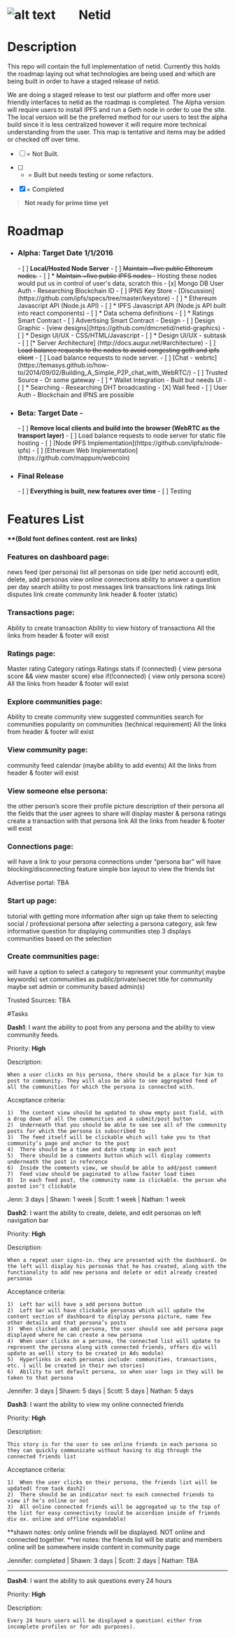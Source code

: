 ![alt text](http://cdn.mysitemyway.com/etc-mysitemyway/icons/legacy-previews/icons-256/magic-marker-icons-symbols-shapes/116319-magic-marker-icon-symbols-shapes-shapes-hexagon.png "test") &nbsp;&nbsp;&nbsp;&nbsp;&nbsp;&nbsp;&nbsp;Netid
=========

# Description

This repo will contain the full implementation of netid. Currently this holds the roadmap laying out what technologies are being used and which are being built in order to have a staged release of netid. 

We are doing a staged release to test our platform and offer more user friendly interfaces to netid as the roadmap is completed. The Alpha version will require users to install IPFS and run a Geth node in order to use the site.  The local version will be the preferred method for our users to test the alpha build since it is less centralized however it will require more technical understanding from the user. This map is tentative and items may be added or checked off over time. 

- [ ] = Not Built.

- [ ] * = Built but needs testing or some refactors.

- [x] = Completed


> **Not ready for prime time yet**

# Roadmap

- <h3><b>Alpha: Target Date 1/1/2016</b></h3>
  - [ ] <b>Local/Hosted Node Server</b>
    - [ ] <strike>Maintain ~five public Ethereum nodes.</strike>
    - [ ] * <strike>Maintain ~five public IPFS nodes </strike> - Hosting these nodes would put us in control of user's data, scratch this
    - [x] Mongo DB User Auth - Researching Blockchain ID
    - [ ] IPNS Key Store - [Discussion] (https://github.com/ipfs/specs/tree/master/keystore)
    - [ ] * Ethereum Javascript API (Node.js API)
    - [ ] * IPFS Javascript API (Node.js API built into react components)
    - [ ] * Data schema definitions
    - [ ] * Ratings Smart Contract
    - [ ] Advertising Smart Contract
    - Design
      - [ ] Design Graphic - [view designs](https://github.com/dmcnetid/netid-graphics)
      - [ ] * Design UI/UX - CSS/HTML/Javascript
        - [ ] * Design UI/UX - subtask
    - [ ] [* Server Architecture] (http://docs.augur.net/#architecture)
      - [ ] <strike>Load balance requests to the nodes to avoid congesting geth and ipfs client</strike>
      - [ ] Load balance requests to node server.
    - [ ] [Chat - webrtc](https://temasys.github.io/how-to/2014/09/02/Building_A_Simple_P2P_chat_with_WebRTC/)
    - [ ] Trusted Source - Or some gateway
    - [ ]	* Wallet Integration - Built but needs UI
    - [ ] * Searching - Researching DHT broadcasting 
    - [X] Wall feed 
    - [ ] User Auth - Blockchain and IPNS are possible
- <h3><b>Beta: Target Date - </b></h3>
  - [ ] <b>Remove local clients and build into the browser (WebRTC as the transport layer)</b>
    - [ ] Load balance requests to node server for static file hosting
    - [ ] [Node IPFS Implementation](https://github.com/ipfs/node-ipfs)
    - [ ] [Ethereum Web Implementation](https://github.com/mappum/webcoin)
- <h3><b>Final Release</b></h3> 
  - [ ] <b>Everything is built, new features over time</b>
    - [ ] Testing

# Features List
<b>**(Bold font defines content. rest are links)</b>

<h3><b>Features on dashboard page:</b></h3>
    news feed (per persona)
    list all personas on side (per netid account)
    edit, delete, add personas
    view online connections
    ability to answer a question per day
    search
    ability to post
    messages link
    transactions link
    ratings link
    disputes link
    create community link
    header & footer (static)

<h3><b>Transactions page:</b></h3>
    Ability to create transaction
    Ability to view history of transactions
    All the links from header & footer will exist

<h3><b>Ratings page:</b></h3>
    Master rating
    Category ratings
    Ratings stats
    if (connected) { view persona score && view master score} else if(!connected) { view only persona score}
    All the links from header & footer will exist

<h3><b>Explore communities page:</b></h3>
    Ability to create community
    view suggested communities
    search for communities
    popularity on communities (technical requirement)
    All the links from header & footer will exist

<h3><b>View community page:</b></h3>
    community feed
    calendar (maybe ability to add events)
    All the links from header & footer will exist

<h3><b>View someone else persona:</b></h3>
    the other person’s score
    their profile picture
    description of their persona
    all the fields that the user agrees to share
    will display master & persona ratings
    create a transaction with that persona link
    All the links from header & footer will exist

<h3><b>Connections page:</b></h3>
    will have a link to your persona connections under “persona bar”
    will have blocking/disconnecting feature
    simple box layout to view the friends list

Advertise portal: TBA

<h3><b>Start up page:</b></h3> 
    tutorial with getting more information
    after sign up take them to selecting social / professional persona
    after selecting a persona category, ask few informative question for displaying communities
    step 3 displays communities based on the selection


<h3><b>Create communities page:</b></h3>
    will have a option to select a category to represent your community( maybe keywords)
    set communities as public/private/secret
    title for community
    maybe set admin or community based admin(s)

Trusted Sources: TBA

#Tasks

<b>Dash1</b>:  I want the ability to post from any persona  and the ability to view community feeds.

Priority: <b>High</b>

Description:

    When a user clicks on his persona, there should be a place for him to post to community. They will also be able to see aggregated feed of all the communities for which the persona is connected with. 

Acceptance criteria:

    1)  The content view should be updated to show empty post field, with a drop down of all the communities and a submit/post button
    2)  Underneath that you should be able to see see all of the community posts for which the persona is subscribed to
    3)  The feed itself will be clickable which will take you to that community’s page and anchor to the post
    4)  There should be a time and date stamp in each post
    5)  There should be a comments button which will display comments underneath the post in reference
    6)  Inside the comments view, we should be able to add/post comment
    7)  Feed view should be paginated to allow faster load times
    8)  In each feed post, the community name is clickable. the person who posted isn’t clickable
Jenn: 3 days  | Shawn: 1 week | Scott: 1 week | Nathan: 1 week


<b>Dash2</b>: I want the ability to create, delete, and edit personas on left navigation bar

Priority: <b>High</b>

Description:

    When a repeat user signs-in. they are presented with the dashboard. On the left will display his personas that he has created, along with the functionality to add new persona and delete or edit already created personas

Acceptance criteria:

    1)  Left bar will have a add persona button
    2)  Left bar will have clickable personas which will update the content section of dashboard to display persona picture, name few other details and that persona’s posts
    3)  When clicked on add persona, the user should see add persona page displayed where he can create a new persona
    4)  When user clicks on a persona, the connected list will update to represent the persona along with connected friends, offers div will update as well( story to be created in Ads module)
    5)  Hyperlinks in each personas include: communities, transactions, etc. ( will be created in their own stories)
    6)  Ability to set default persona, so when user logs in they will be taken to that persona

Jennifer: 3 days  | Shawn: 5 days | Scott: 5 days | Nathan: 5 days


<b>Dash3</b>: I want the ability to view my online connected friends

Priority: <b>High</b>

Description: 

    This story is for the user to see online friends in each persona so they can quickly communicate without having to dig through the connected friends list

Acceptance criteria:

    1)  When the user clicks on their persona, the friends list will be updated( from task dash2)
    2)  There should be an indicator next to each connected friends to view if he’s online or not
    3)  All online connected friends will be aggregated up to the top of the list for easy connectivity (could be accordion inside of friends div ex. online and offline expandable)

**shawn notes: only online friends will be displayed. NOT online and connected together.
**rei notes: the friends list will be static and members online will be somewhere inside content in community page

Jennifer: completed | Shawn: 3 days | Scott: 2 days | Nathan: TBA
___
<b>Dash4</b>: I want the ability to ask questions every 24 hours 

Priority: <b>High</b>

Description: 

    Every 24 hours users will be displayed a question( either from incomplete profiles or for ads purposes). 

